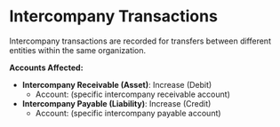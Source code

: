 # Intercompany Transactions
Intercompany transactions are recorded for transfers between different entities within the same organization.

**Accounts Affected:**
- **Intercompany Receivable (Asset)**: Increase (Debit)
  - Account: (specific intercompany receivable account)
- **Intercompany Payable (Liability)**: Increase (Credit)
  - Account: (specific intercompany payable account)
